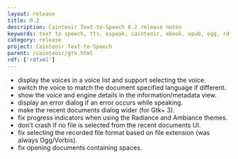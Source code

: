 ```yaml
---
layout: release
title: 0.2
description: Cainteoir Text-to-Speech 0.2 release notes
keywords: text to speech, tts, espeak, cainteoir, ebook, epub, ogg, rdf, metadata, gnome, gtk
category: release
project: Cainteoir Text-to-Speech
parent: /cainteoir/gtk.html
rdf: ['rdfxml']
---
```


*  display the voices in a voice list and support selecting the voice.
*  switch the voice to match the document specified language if different.
*  show the voice and engine details in the information/metadata view.
*  display an error dialog if an error occurs while speaking.
*  make the recent documents dialog wider (for Gtk+ 3).
*  fix progress indicators when using the Radiance and Ambiance themes.
*  don't crash if no file is selected from the recent documents UI.
*  fix selecting the recorded file format based on file extension (was always Ogg/Vorbis).
*  fix opening documents containing spaces.
